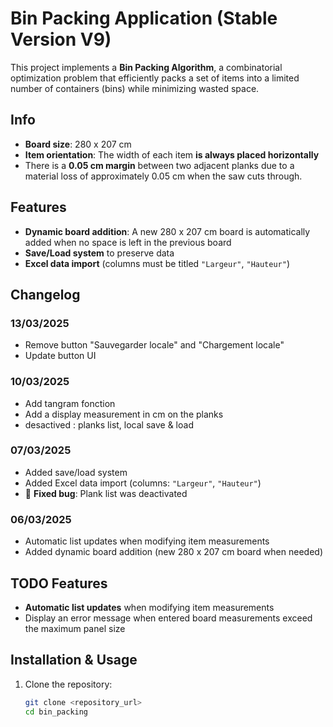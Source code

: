 # Bin Packing Application (Stable Version V9)

This project implements a **Bin Packing Algorithm**, a combinatorial optimization problem that efficiently packs a set of items into a limited number of containers (bins) while minimizing wasted space.

## Info

- **Board size**: 280 x 207 cm  
- **Item orientation**: The width of each item **is always placed horizontally**
- There is a **0.05 cm margin** between two adjacent planks due to a material loss of approximately 0.05 cm when the saw cuts through.

## Features

- **Dynamic board addition**: A new 280 x 207 cm board is automatically added when no space is left in the previous board  
- **Save/Load system** to preserve data  
- **Excel data import** (columns must be titled `"Largeur"`, `"Hauteur"`)  

## Changelog

### 13/03/2025
- Remove button "Sauvegarder locale" and "Chargement locale"
- Update button UI

### 10/03/2025
- Add tangram fonction
- Add a display measurement in cm on the planks
- desactived : planks list, local save & load

### 07/03/2025
- Added save/load system  
- Added Excel data import (columns: `"Largeur"`, `"Hauteur"`)  
- 🐛 **Fixed bug**: Plank list was deactivated  

### 06/03/2025
- Automatic list updates when modifying item measurements  
- Added dynamic board addition (new 280 x 207 cm board when needed)  

## TODO Features
- **Automatic list updates** when modifying item measurements  
- Display an error message when entered board measurements exceed the maximum panel size  

## Installation & Usage

1. Clone the repository:  
   ```bash
   git clone <repository_url>
   cd bin_packing
